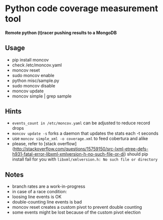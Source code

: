 Python code coverage measurement tool
=====================================
#### Remote python (t)racer pushing results to a MongoDB

Usage
-----

* pip install moncov
* check /etc/moncov.yaml
* moncov reset
* sudo moncov enable 
* python misc/sample.py
* sudo moncov disable
* moncov update
* moncov simple | grep sample

Hints
-----
* `events_count in /etc/moncov.yaml` can be adjusted to reduce record drops
* `moncov update -s` forks a daemon that updates the stats each -t seconds
* use `moncov simple_xml -o coverage.xml` to feed cobertura and alike
* please, refer to [stack overflow] (http://stackoverflow.com/questions/15759150/src-lxml-etree-defs-h931-fatal-error-libxml-xmlversion-h-no-such-file-or-di) should pip install fail for you with `libxml/xmlversion.h: No such file or directory`


Notes
-----
* branch rates are a work-in-progress
* in case of a race condition:
* loosing line events is OK
* double-counting line events is bad
* moncov reset creates a custom pivot to prevent double counting
* some events might be lost because of the custom pivot election
